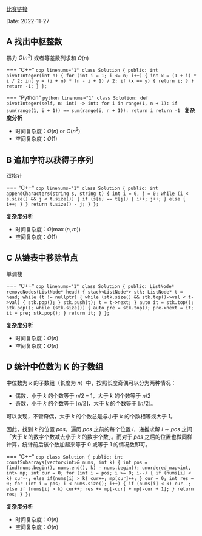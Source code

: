 [比赛链接](https://leetcode.cn/contest/weekly-contest-318/)

Date: 2022-11-27

## A 找出中枢整数

暴力 $O(n^2)$ 或者等差数列求和 $O(n)$

=== "C++"
    ```cpp linenums="1"
    class Solution {
    public:
        int pivotInteger(int n) {
            for (int i = 1; i <= n; i++) {
                int x = (1 + i) * i / 2;
                int y = (i + n) * (n - i + 1) / 2;
                if (x == y) {
                    return i;
                }
            }
            return -1;
        }
    };
    ```
  
=== "Python"
    ```python linenums="1"
    class Solution:
        def pivotInteger(self, n: int) -> int:
            for i in range(1, n + 1):
                if sum(range(1, i + 1)) == sum(range(i, n + 1)):
                    return i
            return -1
    ```
**复杂度分析**

- 时间复杂度：$O(n)$ or $O(n^2)$
- 空间复杂度：$O(1)$

## B 追加字符以获得子序列

双指针

=== "C++"
    ```cpp linenums="1"
    class Solution {
    public:
        int appendCharacters(string s, string t) {
            int i = 0, j = 0;
            while (i < s.size() && j < t.size()) {
                if (s[i] == t[j]) {
                    i++;
                    j++;
                } else {
                    i++;
                }
            }
            return t.size() - j;
        }
    };
    ```

**复杂度分析**

- 时间复杂度：$O(\max(n, m))$
- 空间复杂度：$O(1)$

## C 从链表中移除节点

单调栈

=== "C++"
    ```cpp linenums="1"
    class Solution {
    public:
        ListNode* removeNodes(ListNode* head) {
            stack<ListNode*> stk;
            ListNode* t = head;
            while (t != nullptr) {
                while (stk.size() && stk.top()->val < t->val) {
                    stk.pop();
                }
                stk.push(t);
                t = t->next;
            }
            auto it = stk.top();
            stk.pop();
            while (stk.size()) {
                auto pre = stk.top();
                pre->next = it;
                it = pre;
                stk.pop();
            }
            return it;
        }
    };
    ```


**复杂度分析**

- 时间复杂度：$O(n)$
- 空间复杂度：$O(n)$

## D 统计中位数为 K 的子数组

中位数为 $k$ 的子数组（长度为 $n$）中，按照长度奇偶可以分为两种情况：

- 偶数，小于 $k$ 的个数等于 $n/2 - 1$，大于 $k$ 的个数等于 $n/2$
- 奇数，小于 $k$ 的个数等于 $\lfloor n/2\rfloor$，大于 $k$ 的个数等于 $\lfloor n/2 \rfloor$。

可以发现，不管奇偶，大于 $k$ 的个数总是与小于 $k$ 的个数相等或大于 $1$。

因此，找到 $k$ 的位置 $pos$，遍历 $pos$ 之前的每个位置 $i$，递推求解 $i\sim pos$ 之间「大于 $k$ 的数字个数减去小于 $k$ 的数字个数」。而对于 $pos$ 之后的位置也做同样计算，统计前后该个数加起来等于 0 或等于 1 的情况数即可。



=== "C++"
    ```cpp
    class Solution {
    public:
        int countSubarrays(vector<int>& nums, int k) {
            int pos = find(nums.begin(), nums.end(), k) - nums.begin();
            unordered_map<int, int> mp;
            int cur = 0;
            for (int i = pos; i >= 0; i--) {
                if (nums[i] < k) cur--;
                else if(nums[i] > k) cur++;
                mp[cur]++;
            }
            cur = 0;
            int res = 0;
            for (int i = pos; i < nums.size(); i++) {
                if (nums[i] < k) cur--;
                else if (nums[i] > k) cur++;
                res += mp[-cur] + mp[-cur + 1];
            }
            return res;
        }
    };
    ```

**复杂度分析**

- 时间复杂度：$O(n)$
- 空间复杂度：$O(n)$
